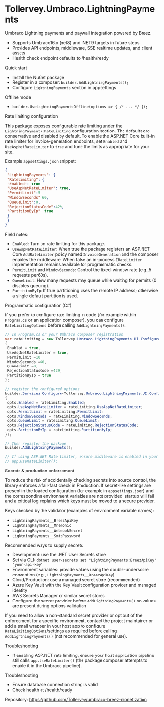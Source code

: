 # Tollervey.Umbraco.LightningPayments

Umbraco Lightning payments and paywall integration powered by Breez.

- Supports Umbraco16.x (net8) and .NET9 targets in future steps
- Provides API endpoints, middleware, SSE realtime updates, and client assets
- Health check endpoint defaults to /health/ready

Quick start
- Install the NuGet package
- Register in a composer: `builder.AddLightningPayments();`
- Configure `LightningPayments` section in appsettings

Offline mode
- `builder.UseLightningPaymentsOffline(options => { /* ... */ });`

Rate limiting configuration

This package exposes configurable rate limiting under the `LightningPayments:RateLimiting` configuration section. The defaults are conservative and disabled by default. To enable the ASP.NET Core built-in rate limiter for invoice-generation endpoints, set `Enabled` and `UseAspNetRateLimiter` to `true` and tune the limits as appropriate for your site.

Example `appsettings.json` snippet:

```json
{
 "LightningPayments": {
 "RateLimiting": {
 "Enabled": true,
 "UseAspNetRateLimiter": true,
 "PermitLimit":5,
 "WindowSeconds":60,
 "QueueLimit":0,
 "RejectionStatusCode":429,
 "PartitionByIp": true
 }
 }
}
```

Field notes:
- `Enabled`: Turn on rate limiting for this package.
- `UseAspNetRateLimiter`: When true the package registers an ASP.NET Core `AddRateLimiter` policy named `InvoiceGeneration` and the composer enables the middleware. When false an in-process `IRateLimiter` implementation remains available for programmatic checks.
- `PermitLimit` and `WindowSeconds`: Control the fixed-window rate (e.g.,5 requests per60s).
- `QueueLimit`: How many requests may queue while waiting for permits (0 disables queuing).
- `PartitionByIp`: If true partitioning uses the remote IP address; otherwise a single default partition is used.

Programmatic configuration (C#)

If you prefer to configure rate limiting in code (for example within `Program.cs` or an application composer), you can configure `RateLimitingOptions` before calling `AddLightningPayments()`.

```csharp
// In Program.cs or your Umbraco composer registration
var rateLimiting = new Tollervey.Umbraco.LightningPayments.UI.Configuration.RateLimitingOptions
{
 Enabled = true,
 UseAspNetRateLimiter = true,
 PermitLimit =10,
 WindowSeconds =60,
 QueueLimit =0,
 RejectionStatusCode =429,
 PartitionByIp = true
};

// register the configured options
builder.Services.Configure<Tollervey.Umbraco.LightningPayments.UI.Configuration.RateLimitingOptions>(opts =>
{
 opts.Enabled = rateLimiting.Enabled;
 opts.UseAspNetRateLimiter = rateLimiting.UseAspNetRateLimiter;
 opts.PermitLimit = rateLimiting.PermitLimit;
 opts.WindowSeconds = rateLimiting.WindowSeconds;
 opts.QueueLimit = rateLimiting.QueueLimit;
 opts.RejectionStatusCode = rateLimiting.RejectionStatusCode;
 opts.PartitionByIp = rateLimiting.PartitionByIp;
});

// Then register the package
builder.AddLightningPayments();

// If using ASP.NET Rate Limiter, ensure middleware is enabled in your pipeline (composer attempts to enable it):
// app.UseRateLimiter();
```

Secrets & production enforcement

To reduce the risk of accidentally checking secrets into source control, the library enforces a fail-fast check in Production. If secret-like settings are present in the loaded configuration (for example in `appsettings.json`) and the corresponding environment variables are not provided, startup will fail and a critical log explains which keys must be moved to a secure provider.

Keys checked by the validator (examples of environment variable names):
- `LightningPayments__BreezApiKey`
- `LightningPayments__Mnemonic`
- `LightningPayments__WebhookSecret`
- `LightningPayments__SmtpPassword`

Recommended ways to supply secrets
- Development: use the .NET User Secrets store
 - Set via CLI: `dotnet user-secrets set "LightningPayments:BreezApiKey" "your-api-key"`
- Environment variables: provide values using the double-underscore convention (e.g., `LightningPayments__BreezApiKey`).
- Cloud/Production: use a managed secret store (recommended)
 - Azure Key Vault with the Key Vault configuration provider and managed identity
 - AWS Secrets Manager or similar secret stores
 - Configure the secret provider before `AddLightningPayments()` so values are present during options validation

If you need to allow a non-standard secret provider or opt out of the enforcement for a specific environment, contact the project maintainer or add a small wrapper in your host app to configure `RateLimitingOptions`/settings as required before calling `AddLightningPayments()` (not recommended for general use).

Troubleshooting
- If enabling ASP.NET rate limiting, ensure your host application pipeline still calls `app.UseRateLimiter()` (the package composer attempts to enable it in the Umbraco pipeline).

Troubleshooting
- Ensure database connection string is valid
- Check health at /health/ready

Repository: https://github.com/Tollervey/umbraco-breez-monetization
